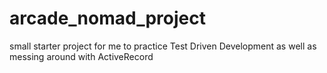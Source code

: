 # arcade_nomad_project

small starter project for me to practice Test Driven Development as well as messing around with ActiveRecord
